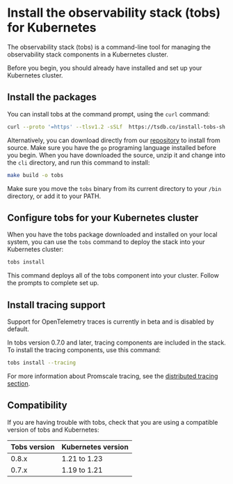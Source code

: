 # Install the observability stack (tobs) for Kubernetes
The observability stack (tobs) is a command-line tool for managing the
observability stack components in a Kubernetes cluster.

Before you begin, you should already have installed and set up your Kubernetes
cluster.

## Install the packages
You can install tobs at the command prompt, using the `curl` command:
```bash
curl --proto '=https' --tlsv1.2 -sSLf  https://tsdb.co/install-tobs-sh |sh
```

Alternatively, you can download directly from our [repository][download-tobs] to
install from source. Make sure you have the `go` programing language installed
before you begin. When you have downloaded the source, unzip it and change into
the `cli` directory, and run this command to install:
```bash
make build -o tobs
```

Make sure you move the `tobs` binary from its current directory to your `/bin`
directory, or add it to your PATH.

## Configure tobs for your Kubernetes cluster
When you have the tobs package downloaded and installed on your local system,
you can use the `tobs` command  to deploy the stack into your Kubernetes
cluster:
```bash
tobs install
```

This command deploys all of the tobs component into your
cluster. Follow the prompts to complete set up.

## Install tracing support

<highlight type="important">
Support for OpenTelemetry traces is currently in beta and is disabled by default.
</highlight>

In tobs version 0.7.0 and later, tracing components are included in the stack.
To install the tracing components, use this command:
```bash
tobs install --tracing
```

For more information about Promscale tracing, see the
[distributed tracing section][promscale-tracing].

## Compatibility
If you are having trouble with tobs, check that you are using a compatible
version of tobs and Kubernetes:

|Tobs version|Kubernetes version|
|-|-|
|0.8.x|1.21 to 1.23|
|0.7.x|1.19 to 1.21|


[download-tobs]: https://github.com/timescale/tobs/releases/latest
[promscale-tracing]: promscale/:currentVersion:/distributed-tracing/
